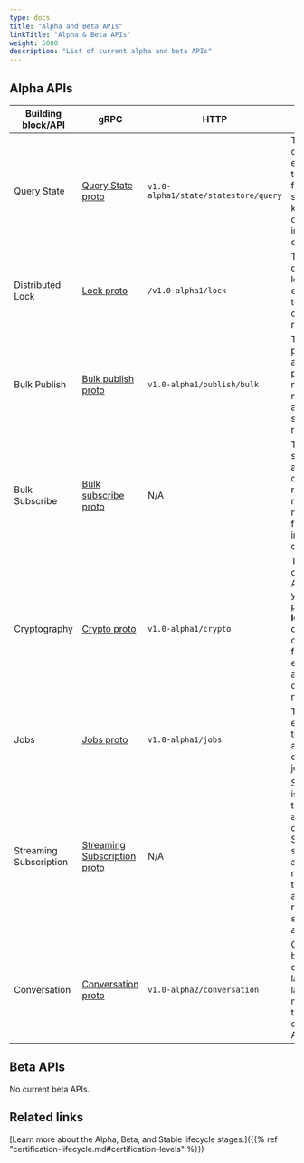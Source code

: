 ```yaml
---
type: docs
title: "Alpha and Beta APIs"
linkTitle: "Alpha & Beta APIs"
weight: 5000
description: "List of current alpha and beta APIs"
---
```


## Alpha APIs

| Building block/API | gRPC | HTTP | Description | Documentation | Version introduced | 
| ------------------ | ---- | ---- | ----------- | ------------- | ------------------ |
| Query State    | [Query State proto](https://github.com/dapr/dapr/blob/5aba3c9aa4ea9b3f388df125f9c66495b43c5c9e/dapr/proto/runtime/v1/dapr.proto#L44)     | `v1.0-alpha1/state/statestore/query` | The state query API enables you to retrieve, filter, and sort the key/value data stored in state store components. | [Query State API]({{% ref "howto-state-query-api.md" %}}) | v1.5 |
| Distributed Lock    | [Lock proto](https://github.com/dapr/dapr/blob/5aba3c9aa4ea9b3f388df125f9c66495b43c5c9e/dapr/proto/runtime/v1/dapr.proto#L112)     | `/v1.0-alpha1/lock` | The distributed lock API enables you to take a lock on a resource.	 | [Distributed Lock API]({{% ref "distributed-lock-api-overview.md" %}}) | v1.8 |
| Bulk Publish    | [Bulk publish proto](https://github.com/dapr/dapr/blob/5aba3c9aa4ea9b3f388df125f9c66495b43c5c9e/dapr/proto/runtime/v1/dapr.proto#L59)     | `v1.0-alpha1/publish/bulk` | The bulk publish API allows you to publish multiple messages to a topic in a single request. | [Bulk Publish and Subscribe API]({{% ref "pubsub-bulk.md" %}}) | v1.10 |
| Bulk Subscribe   | [Bulk subscribe proto](https://github.com/dapr/dapr/blob/5aba3c9aa4ea9b3f388df125f9c66495b43c5c9e/dapr/proto/runtime/v1/appcallback.proto#L57)     | N/A | The bulk subscribe application callback receives multiple messages from a topic in a single call. | [Bulk Publish and Subscribe API]({{% ref "pubsub-bulk.md" %}}) | v1.10 |
| Cryptography    |  [Crypto proto](https://github.com/dapr/dapr/blob/5aba3c9aa4ea9b3f388df125f9c66495b43c5c9e/dapr/proto/runtime/v1/dapr.proto#L118)    | `v1.0-alpha1/crypto` | The cryptography API enables you to perform **high level** cryptography operations for encrypting and decrypting messages. | [Cryptography API]({{% ref "cryptography-overview.md" %}}) | v1.11 |
| Jobs    |  [Jobs proto](https://github.com/dapr/dapr/blob/master/dapr/proto/runtime/v1/dapr.proto#L212-219)    | `v1.0-alpha1/jobs` | The jobs API enables you to schedule and orchestrate jobs. | [Jobs API]({{% ref "jobs-overview.md" %}}) | v1.14 |
| Streaming Subscription    |  [Streaming Subscription proto](https://github.com/dapr/dapr/blob/310c83140b2f0c3cb7d2bef19624df88af3e8e0a/dapr/proto/runtime/v1/dapr.proto#L454)    | N/A | 	Subscription is defined in the application code. Streaming subscriptions are dynamic, meaning they allow for adding or removing subscriptions at runtime. | [Streaming Subscription API]({{% ref "subscription-methods/#streaming-subscriptions" %}}) | v1.14 |
| Conversation    |  [Conversation proto](https://github.com/dapr/dapr/blob/master/dapr/proto/runtime/v1/dapr.proto#L226)    | `v1.0-alpha2/conversation` | Converse between different large language models using the conversation API. | [Conversation API]({{% ref "conversation-overview.md" %}}) | v1.15 |

## Beta APIs

No current beta APIs.

## Related links

[Learn more about the Alpha, Beta, and Stable lifecycle stages.]({{% ref "certification-lifecycle.md#certification-levels" %}})